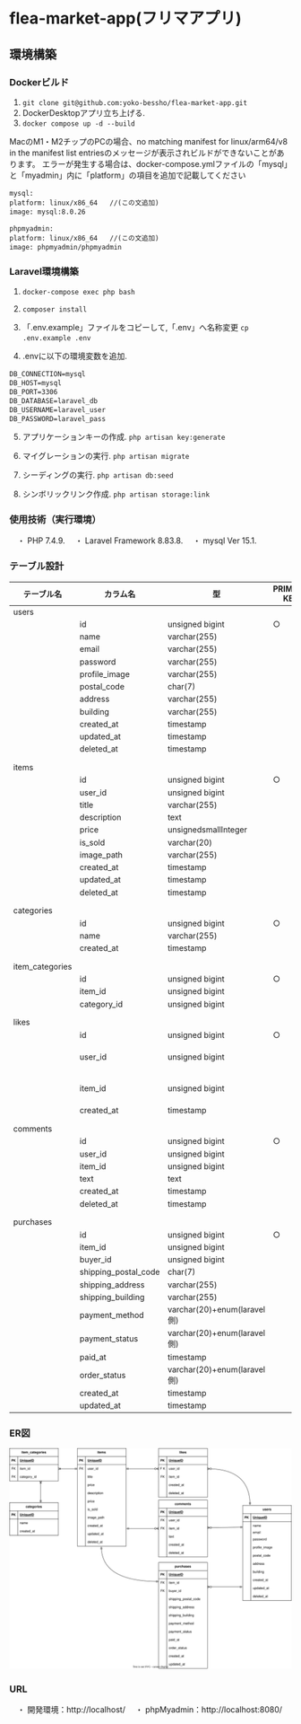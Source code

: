 # flea-market-app(フリマアプリ)

## 環境構築

### Dockerビルド
1.  `git clone git@github.com:yoko-bessho/flea-market-app.git`
2.  DockerDesktopアプリ立ち上げる. 
3.  `docker compose up -d --build`

   MacのM1・M2チップのPCの場合、no matching manifest for linux/arm64/v8 in the manifest list entriesのメッセージが表示されビルドができないことがあります。 エラーが発生する場合は、docker-compose.ymlファイルの「mysql」と「myadmin」内に「platform」の項目を追加で記載してください

   ```
   mysql:
   platform: linux/x86_64   //(この文追加)
   image: mysql:8.0.26
   ```
   ```
   phpmyadmin:
   platform: linux/x86_64   //(この文追加)
   image: phpmyadmin/phpmyadmin
   ```

### Laravel環境構築
1.  `docker-compose exec php bash`
2.  `composer install`
3.  「.env.example」ファイルをコピーして,「.env」へ名称変更
   `cp .env.example .env`


4.   .envに以下の環境変数を追加. 
   ```
   DB_CONNECTION=mysql
   DB_HOST=mysql
   DB_PORT=3306
   DB_DATABASE=laravel_db
   DB_USERNAME=laravel_user
   DB_PASSWORD=laravel_pass
   ```

5. アプリケーションキーの作成. 
   `php artisan key:generate`

6. マイグレーションの実行. 
   `php artisan migrate`

7. シーディングの実行. 
   `php artisan db:seed`

8. シンボリックリンク作成. 
   `php artisan storage:link`

### 使用技術（実行環境）
　・ PHP 7.4.9. 
　・ Laravel Framework 8.83.8. 
　・ mysql  Ver 15.1. 

### テーブル設計
| テーブル名           | カラム名                 | 型                          | PRIMARY KEY | UNIQUE KEY                | NOT NULL | FOREIGN KEY    |
|-----------------|----------------------|----------------------------|-------------|---------------------------|----------|----------------|
| users           |                      |                            |             |                           |          |                |
|                 | id                   | unsigned bigint            | ○           |                           | ○        |                |
|                 | name                 | varchar(255)               |             | ○                         | ○        |                |
|                 | email                | varchar(255)               |             | ○                         | ○        |                |
|                 | password             | varchar(255)               |             | ○                         | ○        |                |
|                 | profile_image        | varchar(255)               |             |                           |          |                |
|                 | postal_code          | char(7)                 |             |                           | ○        |                |
|                 | address              | varchar(255)               |             |                           | ○        |                |
|                 | building             | varchar(255)               |             |                           |          |                |
|                 | created_at           | timestamp                  |             |                           |          |                |
|                 | updated_at           | timestamp                  |             |                           |          |                |
|                 | deleted_at           | timestamp                  |             |                           |          |                |
|                 |                      |                            |             |                           |          |                |
|                 |                      |                            |             |                           |          |                |
| items           |                      |                            |             |                           |          |                |
|                 | id                   | unsigned bigint            | ○           |                           | ○        |                |
|                 | user_id              | unsigned bigint            |             |                           | ○        | users(id)      |
|                 | title                | varchar(255)               |             |                           | ○        |                |
|                 | description          | text                       |             |                           | ○        |                |
|                 | price                | unsignedsmallInteger       |             |                           | ○        |                |
|                 | is_sold              | varchar(20)                |             |                           | ○        |                |
|                 | image_path           | varchar(255)               |             |                           | ○        |                |
|                 | created_at           | timestamp                  |             |                           |          |                |
|                 | updated_at           | timestamp                  |             |                           |          |                |
|                 | deleted_at           | timestamp                  |             |                           |          |                |
|                 |                      |                            |             |                           |          |                |
|                 |                      |                            |             |                           |          |                |
| categories      |                      |                            |             |                           |          |                |
|                 | id                   | unsigned bigint            | ○           |                           | ○        |                |
|                 | name                 | varchar(255)               |             | ○                         | ○        |                |
|                 | created_at           | timestamp                  |             |                           |          |                |
|                 |                      |                            |             |                           |          |                |
|                 |                      |                            |             |                           |          |                |
| item_categories |                      |                            |             |                           |          |                |
|                 | id                   | unsigned bigint            | ○           |                           | ○        |                |
|                 | item_id              | unsigned bigint            |             |                           | ○        | items(id)      |
|                 | category_id          | unsigned bigint            |             |                           | ○        | categories(id) |
|                 |                      |                            |             |                           |          |                |
|                 |                      |                            |             |                           |          |                |
| likes           |                      |                            |             |                           |          |                |
|                 | id                   | unsigned bigint            | ○           |                           | ○        |                |
|                 | user_id              | unsigned bigint            |             | UNIQUE (user_id, item_id) | ○        | users(id)      |
|                 | item_id              | unsigned bigint            |             | UNIQUE (user_id, item_id) | ○        | items(id)      |
|                 | created_at           | timestamp                  |             |                           |          |                |
|                 |                      |                            |             |                           |          |                |
|                 |                      |                            |             |                           |          |                |
| comments        |                      |                            |             |                           |          |                |
|                 | id                   | unsigned bigint            | ○           |                           | ○        |                |
|                 | user_id              | unsigned bigint            |             |                           | ○        | users(id)      |
|                 | item_id              | unsigned bigint            |             |                           | ○        | items(id)      |
|                 | text                 | text                       |             |                           | ○        |                |
|                 | created_at           | timestamp                  |             |                           |          |                |
|                 | deleted_at           | timestamp                  |             |                           |          |                |
|                 |                      |                            |             |                           |          |                |
|                 |                      |                            |             |                           |          |                |
| purchases       |                      |                            |             |                           |          |                |
|                 | id                   | unsigned bigint            | ○           |                           | ○        |                |
|                 | item_id              | unsigned bigint            |             |                           | ○        | items(id)      |
|                 | buyer_id             | unsigned bigint            |             |                           | ○        | users(id)      |
|                 | shipping_postal_code | char(7)                 |             |                           | ○        |                |
|                 | shipping_address     | varchar(255)               |             |                           | ○        |                |
|                 | shipping_building    | varchar(255)               |             |                           |          |                |
|                 | payment_method       | varchar(20)+enum(laravel側) |             |                           | ○        |                |
|                 | payment_status       | varchar(20)+enum(laravel側) |             |                           | ○        |                |
|                 | paid_at              | timestamp                  |             |                           |          |                |
|                 | order_status         | varchar(20)+enum(laravel側) |             |                           | ○        |                |
|                 | created_at           | timestamp                  |             |                           |          |                |
|                 | updated_at           | timestamp                  |						

### ER図

![ER図](er.svg)


### URL
　・ 開発環境：http://localhost/
　・ phpMyadmin：http://localhost:8080/

